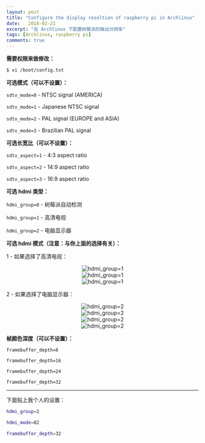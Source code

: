 ```yaml
---
layout: post
title: "Configure the display resoltion of raspberry pi in Archlinux"
date:   2018-02-21
excerpt: "在 Archlinux 下配置树莓派的输出分辨率"
tags: [Archlinux, raspberry pi]
comments: true
---
```


**需要权限来做修改：**

```sh
$ vi /boot/config.txt 
```

**可选模式（可以不设置）：**

`sdtv_mode=0` - NTSC signal (AMERICA)

`sdtv_mode=1` - Japanese NTSC signal

`sdtv_mode=2` - PAL signal (EUROPE and ASIA)

`sdtv_mode=3` - Brazilian PAL signal

**可选长宽比（可以不设置）：**

`sdtv_aspect=1` - 4:3 aspect ratio

`sdtv_aspect=2` - 14:9 aspect ratio

`sdtv_aspect=3` - 16:9 aspect ratio

**可选 hdmi 类型：**

`hdmi_group=0` - 树莓派自动检测

`hdmi_group=1` - 高清电视

`hdmi_group=2` - 电脑显示器

**可选 hdmi 模式（注意：与你上面的选择有关）：**

1 - 如果选择了高清电视：

<div align="center"><img alt="hdmi_group=1" src="https://i.imgur.com/dCUwpnZ.png"/></div>

<div align="center"><img alt="hdmi_group=1" src="https://i.imgur.com/B0BFspZ.png"/></div>

<div align="center"><img alt="hdmi_group=1" src="https://i.imgur.com/44JCdxX.png"/></div>

2 - 如果选择了电脑显示器：

<div align="center"><img alt="hdmi_group=2" src="https://i.imgur.com/l9vQnDB.png"/></div>

<div align="center"><img alt="hdmi_group=2" src="https://i.imgur.com/EGoSqSk.png"/></div>

<div align="center"><img alt="hdmi_group=2" src="https://i.imgur.com/bsfr4UJ.png"/></div>

<div align="center"><img alt="hdmi_group=2" src="https://i.imgur.com/FroEvqN.png"/></div>

**帧颜色深度（可以不设置）：**

`framebuffer_depth=8`

`framebuffer_depth=16`

`framebuffer_depth=24`

`framebuffer_depth=32`

---

下面贴上我个人的设置：

```sh
hdmi_group=2

hdmi_mode=82

framebuffer_depth=32
```

